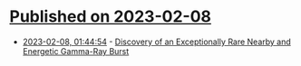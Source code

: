 # [Published on 2023-02-08](index.md)

* [2023-02-08, 01:44:54](https://news.ycombinator.com/item?id=34702988) - [Discovery of an Exceptionally Rare Nearby and Energetic Gamma-Ray Burst](https://arxiv.org/abs/2302.03642)

